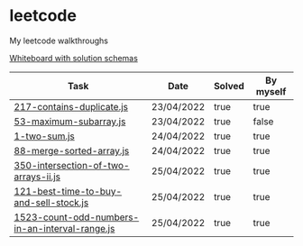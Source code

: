 # leetcode
My leetcode walkthroughs

[Whiteboard with solution schemas](https://app.mural.co/t/sandbox9710/m/sandbox9710/1650713153635/86e53ef0be0f5e3ba627847396192dbe0b430341?sender=u5754990d569da3fc75054723)

| Task                                                                                                                    | Date       | Solved | By myself |
|-------------------------------------------------------------------------------------------------------------------------|------------|--------|-----------|
| [217-contains-duplicate.js](https://leetcode.com/problems/contains-duplicate/)                                          | 23/04/2022 | true   | true      |
| [53-maximum-subarray.js](https://leetcode.com/problems/maximum-subarray/)                                               | 23/04/2022 | true   | false     |
| [1-two-sum.js](https://leetcode.com/problems/two-sum/)                                                                  | 24/04/2022 | true   | true      |
| [88-merge-sorted-array.js](https://leetcode.com/problems/merge-sorted-array/)                                           | 24/04/2022 | true   | true      |
| [350-intersection-of-two-arrays-ii.js](https://leetcode.com/problems/intersection-of-two-arrays-ii/)                    | 25/04/2022 | true   | true      |
| [121-best-time-to-buy-and-sell-stock.js](https://leetcode.com/problems/best-time-to-buy-and-sell-stock/)                | 25/04/2022 | true   | true      |
| [1523-count-odd-numbers-in-an-interval-range.js](https://leetcode.com/problems/count-odd-numbers-in-an-interval-range/) | 25/04/2022 | true   | true      |

